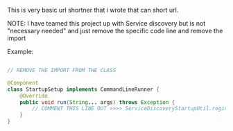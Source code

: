This is very basic url shortner that i wrote that can short url.

NOTE: I have teamed this project up with Service discovery but is not "necessary needed" and just remove the specific
code line and remove the import

Example:

```java

// REMOVE THE IMPORT FROM THE CLASS

@Component
class StartupSetup implements CommandLineRunner {
    @Override
    public void run(String... args) throws Exception {
        // COMMENT THIS LINE OUT >>>> ServiceDiscoveryStartupUtil.registerService(serverPort, discoveryServicePort, applicationName);
    }
}

```